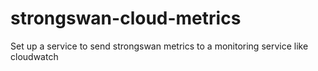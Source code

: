 # strongswan-cloud-metrics
Set up a service to send strongswan metrics to a monitoring service like cloudwatch
